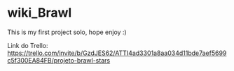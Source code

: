 # wiki_Brawl
This is my first project solo, hope enjoy :)

Link do Trello:
https://trello.com/invite/b/GzdJES62/ATTI4ad3301a8aa034d11bde7aef5699c5f300EA84FB/projeto-brawl-stars
